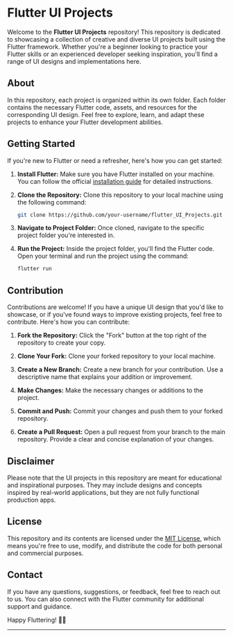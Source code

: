 # Flutter UI Projects

Welcome to the **Flutter UI Projects** repository! This repository is dedicated to showcasing a collection of creative and diverse UI projects built using the Flutter framework. Whether you're a beginner looking to practice your Flutter skills or an experienced developer seeking inspiration, you'll find a range of UI designs and implementations here.

## About

In this repository, each project is organized within its own folder. Each folder contains the necessary Flutter code, assets, and resources for the corresponding UI design. Feel free to explore, learn, and adapt these projects to enhance your Flutter development abilities.

## Getting Started

If you're new to Flutter or need a refresher, here's how you can get started:

1. **Install Flutter:** Make sure you have Flutter installed on your machine. You can follow the official [installation guide](https://flutter.dev/docs/get-started/install) for detailed instructions.

2. **Clone the Repository:** Clone this repository to your local machine using the following command:
   
   ```bash
   git clone https://github.com/your-username/flutter_UI_Projects.git
   ```

3. **Navigate to Project Folder:** Once cloned, navigate to the specific project folder you're interested in.

4. **Run the Project:** Inside the project folder, you'll find the Flutter code. Open your terminal and run the project using the command:
   
   ```bash
   flutter run
   ```

## Contribution

Contributions are welcome! If you have a unique UI design that you'd like to showcase, or if you've found ways to improve existing projects, feel free to contribute. Here's how you can contribute:

1. **Fork the Repository:** Click the "Fork" button at the top right of the repository to create your copy.

2. **Clone Your Fork:** Clone your forked repository to your local machine.

3. **Create a New Branch:** Create a new branch for your contribution. Use a descriptive name that explains your addition or improvement.

4. **Make Changes:** Make the necessary changes or additions to the project.

5. **Commit and Push:** Commit your changes and push them to your forked repository.

6. **Create a Pull Request:** Open a pull request from your branch to the main repository. Provide a clear and concise explanation of your changes.

## Disclaimer

Please note that the UI projects in this repository are meant for educational and inspirational purposes. They may include designs and concepts inspired by real-world applications, but they are not fully functional production apps.

## License

This repository and its contents are licensed under the [MIT License](LICENSE), which means you're free to use, modify, and distribute the code for both personal and commercial purposes.

## Contact

If you have any questions, suggestions, or feedback, feel free to reach out to us. You can also connect with the Flutter community for additional support and guidance.

Happy Fluttering! 🚀📱

---
